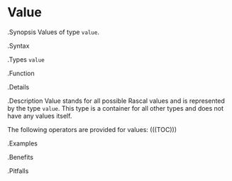# Value

.Synopsis
Values of type `value`.

.Syntax

.Types
`value`

.Function

.Details

.Description
Value stands for all possible Rascal values and is represented by the type `value`.
This type is a container for all other types and does not have any values itself.

The following operators are provided for values:
(((TOC)))

.Examples

.Benefits

.Pitfalls


